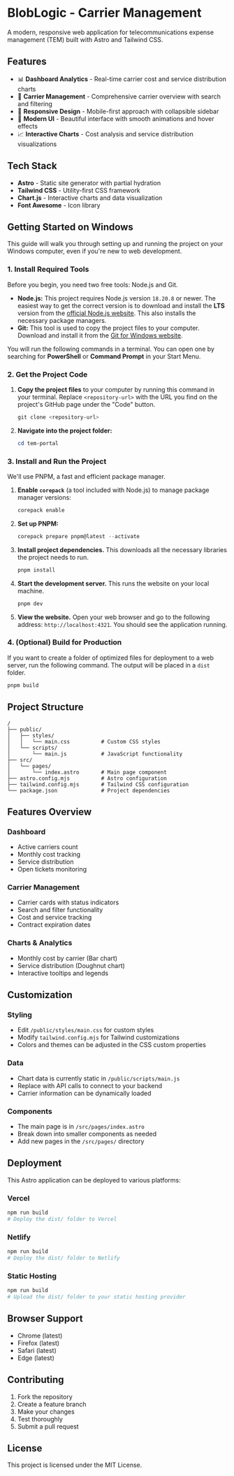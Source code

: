 # BlobLogic - Carrier Management

A modern, responsive web application for telecommunications expense management (TEM) built with Astro and Tailwind CSS.

## Features

- 📊 **Dashboard Analytics** - Real-time carrier cost and service distribution charts
- 🏢 **Carrier Management** - Comprehensive carrier overview with search and filtering
- 📱 **Responsive Design** - Mobile-first approach with collapsible sidebar
- 🎨 **Modern UI** - Beautiful interface with smooth animations and hover effects
- 📈 **Interactive Charts** - Cost analysis and service distribution visualizations

## Tech Stack

- **Astro** - Static site generator with partial hydration
- **Tailwind CSS** - Utility-first CSS framework
- **Chart.js** - Interactive charts and data visualization
- **Font Awesome** - Icon library

## Getting Started on Windows

This guide will walk you through setting up and running the project on your Windows computer, even if you're new to web development.

### 1. Install Required Tools

Before you begin, you need two free tools: Node.js and Git.

*   **Node.js:** This project requires Node.js version `18.20.8` or newer. The easiest way to get the correct version is to download and install the **LTS** version from the [official Node.js website](https://nodejs.org/en/download). This also installs the necessary package managers.
*   **Git:** This tool is used to copy the project files to your computer. Download and install it from the [Git for Windows website](https://git-scm.com/download/win).

You will run the following commands in a terminal. You can open one by searching for **PowerShell** or **Command Prompt** in your Start Menu.

### 2. Get the Project Code

1.  **Copy the project files** to your computer by running this command in your terminal. Replace `<repository-url>` with the URL you find on the project's GitHub page under the "Code" button.
    ```powershell
    git clone <repository-url>
    ```

2.  **Navigate into the project folder:**
    ```powershell
    cd tem-portal
    ```

### 3. Install and Run the Project

We'll use PNPM, a fast and efficient package manager.

1.  **Enable `corepack`** (a tool included with Node.js) to manage package manager versions:
    ```powershell
    corepack enable
    ```

2.  **Set up PNPM:**
    ```powershell
    corepack prepare pnpm@latest --activate
    ```

3.  **Install project dependencies.** This downloads all the necessary libraries the project needs to run.
    ```powershell
    pnpm install
    ```

4.  **Start the development server.** This runs the website on your local machine.
    ```powershell
    pnpm dev
    ```

5.  **View the website.** Open your web browser and go to the following address: `http://localhost:4321`. You should see the application running.

### 4. (Optional) Build for Production

If you want to create a folder of optimized files for deployment to a web server, run the following command. The output will be placed in a `dist` folder.

```powershell
pnpm build
```

## Project Structure

```
/
├── public/
│   ├── styles/
│   │   └── main.css          # Custom CSS styles
│   └── scripts/
│       └── main.js           # JavaScript functionality
├── src/
│   └── pages/
│       └── index.astro       # Main page component
├── astro.config.mjs          # Astro configuration
├── tailwind.config.mjs       # Tailwind CSS configuration
└── package.json              # Project dependencies
```

## Features Overview

### Dashboard
- Active carriers count
- Monthly cost tracking
- Service distribution
- Open tickets monitoring

### Carrier Management
- Carrier cards with status indicators
- Search and filter functionality
- Cost and service tracking
- Contract expiration dates

### Charts & Analytics
- Monthly cost by carrier (Bar chart)
- Service distribution (Doughnut chart)
- Interactive tooltips and legends

## Customization

### Styling
- Edit `/public/styles/main.css` for custom styles
- Modify `tailwind.config.mjs` for Tailwind customizations
- Colors and themes can be adjusted in the CSS custom properties

### Data
- Chart data is currently static in `/public/scripts/main.js`
- Replace with API calls to connect to your backend
- Carrier information can be dynamically loaded

### Components
- The main page is in `/src/pages/index.astro`
- Break down into smaller components as needed
- Add new pages in the `/src/pages/` directory

## Deployment

This Astro application can be deployed to various platforms:

### Vercel
```bash
npm run build
# Deploy the dist/ folder to Vercel
```

### Netlify
```bash
npm run build
# Deploy the dist/ folder to Netlify
```

### Static Hosting
```bash
npm run build
# Upload the dist/ folder to your static hosting provider
```

## Browser Support

- Chrome (latest)
- Firefox (latest)
- Safari (latest)
- Edge (latest)

## Contributing

1. Fork the repository
2. Create a feature branch
3. Make your changes
4. Test thoroughly
5. Submit a pull request

## License

This project is licensed under the MIT License.
